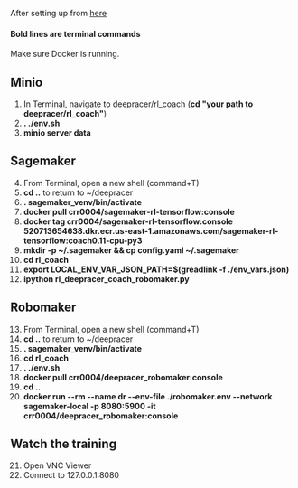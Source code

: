 After setting up from [here](https://github.com/kevinmarlis/deep-racer/blob/master/Mac-Local-Training-Installation.md) 

#### Bold lines are terminal commands

Make sure Docker is running.

## Minio

1. In Terminal, navigate to deepracer/rl_coach (**cd "your path to deepracer/rl_coach"**)
2. **. ./env.sh**
3. **minio server data**

## Sagemaker

4. From Terminal, open a new shell (command+T)
5. **cd ..** to return to ~/deepracer
6. **. sagemaker_venv/bin/activate**
7. **docker pull crr0004/sagemaker-rl-tensorflow:console**
8. **docker tag crr0004/sagemaker-rl-tensorflow:console 520713654638.dkr.ecr.us-east-1.amazonaws.com/sagemaker-rl-tensorflow:coach0.11-cpu-py3**
9. **mkdir -p ~/.sagemaker && cp config.yaml ~/.sagemaker**
10. **cd rl_coach**
11. **export LOCAL_ENV_VAR_JSON_PATH=$(greadlink -f ./env_vars.json)**
12. **ipython rl_deepracer_coach_robomaker.py**

## Robomaker 

13. From Terminal, open a new shell (command+T)
14. **cd ..** to return to ~/deepracer
15. **. sagemaker_venv/bin/activate**
16. **cd rl_coach**
17. **. ./env.sh**
18. **docker pull crr0004/deepracer_robomaker:console**
19. **cd ..**
20. **docker run --rm --name dr --env-file ./robomaker.env --network sagemaker-local -p 8080:5900 -it crr0004/deepracer_robomaker:console**

## Watch the training

21. Open VNC Viewer
22. Connect to 127.0.0.1:8080
